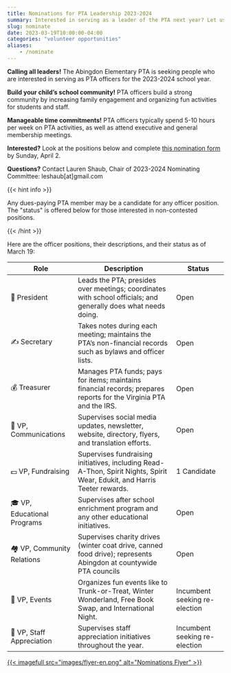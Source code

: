 ```yaml
---
title: Nominations for PTA Leadership 2023-2024
summary: Interested in serving as a leader of the PTA next year? Let us know by April 2.
slug: nominate
date: 2023-03-19T10:00:00-04:00
categories: "volunteer opportunities"
aliases:
    - /nominate
---
```


**Calling all leaders!** The Abingdon Elementary PTA is seeking people who are interested in serving as PTA officers for the 2023-2024 school year.

**Build your child’s school community!** PTA officers build a strong community by increasing family engagement and organizing fun activities for students and staff.

**Manageable time commitments!** PTA officers typically spend 5-10 hours per week on PTA activities, as well as attend executive and general membership meetings.

**Interested?** Look at the positions below and complete [this nomination form](https://docs.google.com/forms/d/e/1FAIpQLScPl5b8CzjnBYOVNXnR33plv3YKtS6cpMw67xFKSorHwZ7i5g/viewform?usp=share_link) by Sunday, April 2.

**Questions?** Contact Lauren Shaub, Chair of 2023-2024 Nominating Committee: leshaub[at]gmail.com

{{< hint info >}}

Any dues-paying PTA member may be a candidate for any officer position. The "status" is offered below for those interested in non-contested positions.

{{< /hint >}}

Here are the officer positions, their descriptions, and their status as of March 19:

| Role | Description | Status |
|-|-|-|
| 🦸 President | Leads the PTA; presides over meetings; coordinates with school officials; and generally does what needs doing. | Open |
| ✍️ Secretary | Takes notes during each meeting; maintains the PTA’s non-financial records such as bylaws and officer lists. | Open |
| 💰 Treasurer | Manages PTA funds; pays for items; maintains financial records; prepares reports for the Virginia PTA and the IRS. | Open |
| 📣 VP, Communications | Supervises social media updates, newsletter, website, directory, flyers, and translation efforts. | Open |
| 💵 VP, Fundraising | Supervises fundraising initiatives, including Read-A-Thon, Spirit Nights, Spirit Wear, Edukit, and Harris Teeter rewards. | 1 Candidate |
| 🎓 VP, Educational Programs | Supervises after school enrichment program and any other educational initiatives. | Open |
| 🏘️ VP, Community Relations | Supervises charity drives (winter coat drive, canned food drive); represents Abingdon at countywide PTA councils | Open |
| 🎉 VP, Events | Organizes fun events like to Trunk-or-Treat, Winter Wonderland, Free Book Swap, and International Night. | Incumbent seeking re-election |
| 🙏 VP, Staff Appreciation | Supervises staff appreciation initiatives throughout the year. | Incumbent seeking re-election |

<a href="images/flyer-en.pdf">{{< imagefull src="images/flyer-en.png" alt="Nominations Flyer" >}}</a>